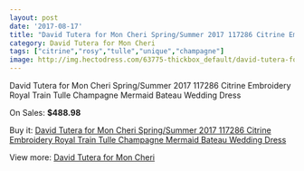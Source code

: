 ```yaml
---
layout: post
date: '2017-08-17'
title: "David Tutera for Mon Cheri Spring/Summer 2017 117286 Citrine Embroidery Royal Train Tulle Champagne Mermaid Bateau Wedding Dress"
category: David Tutera for Mon Cheri
tags: ["citrine","rosy","tulle","unique","champagne"]
image: http://img.hectodress.com/63775-thickbox_default/david-tutera-for-mon-cheri-spring-summer-2017-117286-citrine-embroidery-royal-train-tulle-champagne-mermaid-bateau-wedding-dress.jpg
---
```

David Tutera for Mon Cheri Spring/Summer 2017 117286 Citrine Embroidery Royal Train Tulle Champagne Mermaid Bateau Wedding Dress

On Sales: **$488.98**
<a href="https://www.hectodress.com/david-tutera-for-mon-cheri/20654-david-tutera-for-mon-cheri-spring-summer-2017-117286-citrine-embroidery-royal-train-tulle-champagne-mermaid-bateau-wedding-dress.html"><amp-img layout="responsive" width="600" height="600" src="//img.hectodress.com/63775-thickbox_default/david-tutera-for-mon-cheri-spring-summer-2017-117286-citrine-embroidery-royal-train-tulle-champagne-mermaid-bateau-wedding-dress.jpg" alt="David Tutera for Mon Cheri Spring/Summer 2017 117286 Citrine Embroidery Royal Train Tulle Champagne Mermaid Bateau Wedding Dress 0" /></a>
<a href="https://www.hectodress.com/david-tutera-for-mon-cheri/20654-david-tutera-for-mon-cheri-spring-summer-2017-117286-citrine-embroidery-royal-train-tulle-champagne-mermaid-bateau-wedding-dress.html"><amp-img layout="responsive" width="600" height="600" src="//img.hectodress.com/63779-thickbox_default/david-tutera-for-mon-cheri-spring-summer-2017-117286-citrine-embroidery-royal-train-tulle-champagne-mermaid-bateau-wedding-dress.jpg" alt="David Tutera for Mon Cheri Spring/Summer 2017 117286 Citrine Embroidery Royal Train Tulle Champagne Mermaid Bateau Wedding Dress 1" /></a>
<a href="https://www.hectodress.com/david-tutera-for-mon-cheri/20654-david-tutera-for-mon-cheri-spring-summer-2017-117286-citrine-embroidery-royal-train-tulle-champagne-mermaid-bateau-wedding-dress.html"><amp-img layout="responsive" width="600" height="600" src="//img.hectodress.com/63778-thickbox_default/david-tutera-for-mon-cheri-spring-summer-2017-117286-citrine-embroidery-royal-train-tulle-champagne-mermaid-bateau-wedding-dress.jpg" alt="David Tutera for Mon Cheri Spring/Summer 2017 117286 Citrine Embroidery Royal Train Tulle Champagne Mermaid Bateau Wedding Dress 2" /></a>
<a href="https://www.hectodress.com/david-tutera-for-mon-cheri/20654-david-tutera-for-mon-cheri-spring-summer-2017-117286-citrine-embroidery-royal-train-tulle-champagne-mermaid-bateau-wedding-dress.html"><amp-img layout="responsive" width="600" height="600" src="//img.hectodress.com/63777-thickbox_default/david-tutera-for-mon-cheri-spring-summer-2017-117286-citrine-embroidery-royal-train-tulle-champagne-mermaid-bateau-wedding-dress.jpg" alt="David Tutera for Mon Cheri Spring/Summer 2017 117286 Citrine Embroidery Royal Train Tulle Champagne Mermaid Bateau Wedding Dress 3" /></a>
<a href="https://www.hectodress.com/david-tutera-for-mon-cheri/20654-david-tutera-for-mon-cheri-spring-summer-2017-117286-citrine-embroidery-royal-train-tulle-champagne-mermaid-bateau-wedding-dress.html"><amp-img layout="responsive" width="600" height="600" src="//img.hectodress.com/63776-thickbox_default/david-tutera-for-mon-cheri-spring-summer-2017-117286-citrine-embroidery-royal-train-tulle-champagne-mermaid-bateau-wedding-dress.jpg" alt="David Tutera for Mon Cheri Spring/Summer 2017 117286 Citrine Embroidery Royal Train Tulle Champagne Mermaid Bateau Wedding Dress 4" /></a>

Buy it: [David Tutera for Mon Cheri Spring/Summer 2017 117286 Citrine Embroidery Royal Train Tulle Champagne Mermaid Bateau Wedding Dress](https://www.hectodress.com/david-tutera-for-mon-cheri/20654-david-tutera-for-mon-cheri-spring-summer-2017-117286-citrine-embroidery-royal-train-tulle-champagne-mermaid-bateau-wedding-dress.html "David Tutera for Mon Cheri Spring/Summer 2017 117286 Citrine Embroidery Royal Train Tulle Champagne Mermaid Bateau Wedding Dress")

View more: [David Tutera for Mon Cheri](https://www.hectodress.com/376-david-tutera-for-mon-cheri "David Tutera for Mon Cheri")